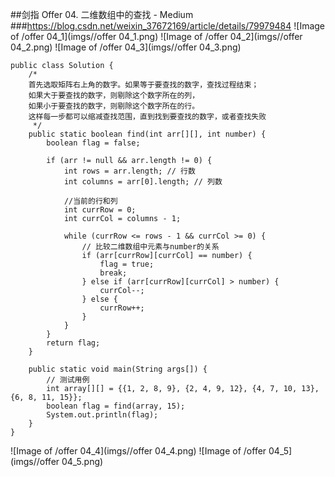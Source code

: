 ##剑指 Offer 04. 二维数组中的查找 - Medium
###https://blog.csdn.net/weixin_37672169/article/details/79979484
![Image of /offer 04_1](imgs//offer 04_1.png)
![Image of /offer 04_2](imgs//offer 04_2.png)
![Image of /offer 04_3](imgs//offer 04_3.png)
```
public class Solution {
    /*
    首先选取矩阵右上角的数字。如果等于要查找的数字，查找过程结束；
    如果大于要查找的数字，则剔除这个数字所在的列，
    如果小于要查找的数字，则剔除这个数字所在的行。
    这样每一步都可以缩减查找范围，直到找到要查找的数字，或者查找失败
     */
    public static boolean find(int arr[][], int number) {
        boolean flag = false;

        if (arr != null && arr.length != 0) {
            int rows = arr.length; // 行数
            int columns = arr[0].length; // 列数

            //当前的行和列
            int currRow = 0;
            int currCol = columns - 1;

            while (currRow <= rows - 1 && currCol >= 0) {
                // 比较二维数组中元素与number的关系
                if (arr[currRow][currCol] == number) {
                    flag = true;
                    break;
                } else if (arr[currRow][currCol] > number) {
                    currCol--;
                } else {
                    currRow++;
                }
            }
        }
        return flag;
    }

    public static void main(String args[]) {
        // 测试用例
        int array[][] = {{1, 2, 8, 9}, {2, 4, 9, 12}, {4, 7, 10, 13}, {6, 8, 11, 15}};
        boolean flag = find(array, 15);
        System.out.println(flag);
    }
}
```
![Image of /offer 04_4](imgs//offer 04_4.png)
![Image of /offer 04_5](imgs//offer 04_5.png)